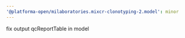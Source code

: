 ```yaml
---
'@platforma-open/milaboratories.mixcr-clonotyping-2.model': minor
---
```


fix output qcReportTable in model
